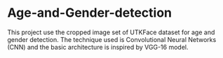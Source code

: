 # Age-and-Gender-detection

This project use the cropped image set of UTKFace dataset for age and gender detection. The technique used is Convolutional Neural Networks (CNN) and the basic architecture is inspired by VGG-16 model.
